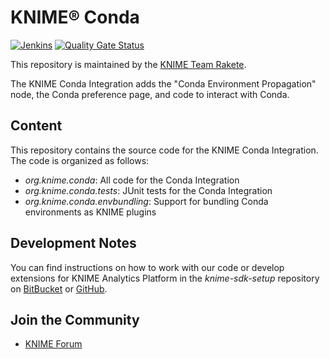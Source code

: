 # KNIME® Conda

[![Jenkins](https://jenkins.knime.com/buildStatus/icon?job=knime-conda%2Fmaster)](https://jenkins.knime.com/job/knime-conda/job/master/)
[![Quality Gate Status](https://sonarcloud.io/api/project_badges/measure?project=KNIME_knime-conda&metric=alert_status&token=55129ac721eacd76417f57921368ed587ad8339d)](https://sonarcloud.io/summary/new_code?id=KNIME_knime-conda)

This repository is maintained by the [KNIME Team Rakete](mailto:team-rakete@knime.com).

The KNIME Conda Integration adds the "Conda Environment Propagation" node, the Conda preference page, and code to interact with Conda.

## Content

This repository contains the source code for the KNIME Conda Integration.
The code is organized as follows:

* _org.knime.conda_: All code for the Conda Integration
* _org.knime.conda.tests_: JUnit tests for the Conda Integration
* _org.knime.conda.envbundling_: Support for bundling Conda environments as KNIME plugins

## Development Notes

You can find instructions on how to work with our code or develop extensions for KNIME Analytics Platform in the _knime-sdk-setup_ repository on [BitBucket](https://bitbucket.org/KNIME/knime-sdk-setup) or [GitHub](http://github.com/knime/knime-sdk-setup).

## Join the Community

* [KNIME Forum](https://forum.knime.com/)
